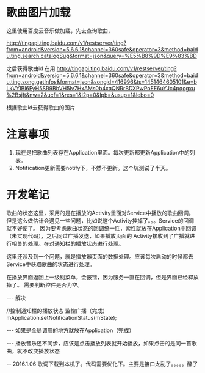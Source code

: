 # 歌曲图片加载
这里使用百度云音乐做加载，先去查询歌曲，

http://tingapi.ting.baidu.com/v1/restserver/ting?from=android&version=5.6.6.1&channel=360safe&operator=3&method=baidu.ting.search.catalogSug&format=json&query=%E5%B8%9D%E9%83%BD

之后获得歌曲id
在用
http://tingapi.ting.baidu.com/v1/restserver/ting?from=android&version=5.6.6.1&channel=360safe&operator=3&method=baidu.ting.song.getInfos&format=json&songid=416996&ts=1451464605101&e=bLkVYIBl6FyH5SR9BbVH5Iv7HxAMs0b4xqQNRrBDXPwPoEE6uYJc4pqcgxu%2Bsjft&nw=2&ucf=1&res=1&l2p=0&lpb=&usup=1&lebo=0

根据歌曲id去获得歌曲的图片

# 注意事项
1. 现在是把歌曲列表存在Application里面。每次更新都更新Application中的列表。
2. Notification更新需要notify下，不然不更新。这个坑测试了半天。

 
 
# 开发笔记
歌曲的状态这里，采用的是在播放的Activity里面对Service中播放的歌曲回调。
但是这么做估计会遇见一些问题，比如说这个Activity挂掉了。。。Service的回调就不好使了。
因为要考虑歌曲状态的回调统一性，索性就放在Application中回调（未实现代码），之后同过广播发送，如果播放页面的
Activity接收到了广播就进行相关的处理。在对通知栏的播放状态进行处理。

这里还涉及到一个问题，就是播放器页面的数据处理。应该每次启动的时候都去Service中获取歌曲的状态进行处理。

在播放界面返回上一级别菜单，会报错，因为服务一直在回调，但是界面已经释放掉了。
需要判断控件是否为空。


--- 解决

//控制通知栏的播放状态 监控广播（完成）
 mApplication.setNotificationStatus(mState);
 
 
--- 如果是全局调用的地方就放在Application（完成）

--- 播放音乐还不同步，应该是点击播放列表就开始播放，如果点击的是同一首歌曲，就不改变播放状态



-- 2016.1.06
歌词下载到本机了。代码需要优化下。主要是接口太乱了。。。。。醉了

